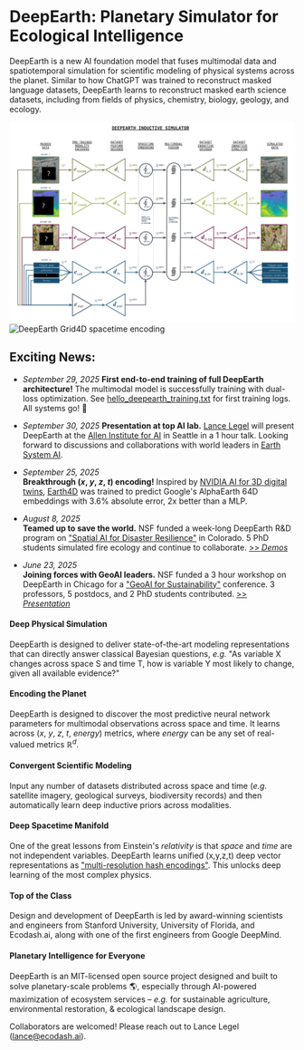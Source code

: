 # DeepEarth: Planetary Simulator for Ecological Intelligence 

DeepEarth is a new AI foundation model that fuses multimodal data and spatiotemporal simulation for scientific modeling of physical systems across the planet.  Similar to how ChatGPT was trained to reconstruct masked language datasets, DeepEarth learns to reconstruct masked earth science datasets, including from fields of physics, chemistry, biology, geology, and ecology.

![DeepEarth v.0.01 preview of architecture](https://github.com/legel/deepearth/blob/main/docs/deepearth_inductive_simulator.png)
![DeepEarth Grid4D spacetime encoding](https://github.com/legel/deepearth/blob/main/docs/deepearth_spacetime_encoder_grid4d.png) 

## Exciting News:
- _September 29, 2025_
  **First end-to-end training of full DeepEarth architecture!** The multimodal model is successfully training with dual-loss optimization. See [hello_deepearth_training.txt](hello_deepearth_training.txt) for first training logs. All systems go! 🚀

- _September 30, 2025_
  **Presentation at top AI lab.** [Lance Legel](https://www.linkedin.com/in/legel/) will present DeepEarth at the [Allen Institute for AI](https://allenai.org) in Seattle in a 1 hour talk.  Looking forward to discussions and collaborations with world leaders in [Earth System AI](https://allenai.org/earth-system).

- _September 25, 2025_  
  **Breakthrough (_x_, _y_, _z_, _t_) encoding!** Inspired by [NVIDIA AI for 3D digital twins](https://nvlabs.github.io/instant-ngp/), [Earth4D](https://github.com/legel/deepearth/tree/main/encoders/xyzt) was trained to predict Google's AlphaEarth 64D embeddings with 3.6% absolute error, 2x better than a MLP.

- _August 8, 2025_  
  **Teamed up to save the world.** NSF funded a week-long DeepEarth R&D program on ["Spatial AI for Disaster Resilience"](https://i-guide.io/summer-school/summer-school-2025/) in Colorado. 5 PhD students simulated fire ecology and continue to collaborate.  [>> _Demos_](https://github.com/legel/deepearth/blob/main/docs/DeepEarth🔥_NSF_I-GUIDE_Final_Presentation.pdf)

- _June 23, 2025_  
  **Joining forces with GeoAI leaders.** NSF funded a 3 hour workshop on DeepEarth in Chicago for a ["GeoAI for Sustainability"](https://i-guide.io/forum/forum-2025/workshops/) conference. 3 professors, 5 postdocs, and 2 PhD students contributed.  [>> _Presentation_](https://github.com/legel/deepearth/blob/main/docs/NSF_DeepEarth_Workshop.pdf)

#### Deep Physical Simulation  
DeepEarth is designed to deliver state-of-the-art modeling representations that can directly answer classical Bayesian questions, _e.g._ "As variable X changes across space S and time T, how is variable Y most likely to change, given all available evidence?"

#### Encoding the Planet
 DeepEarth is designed to discover the most predictive neural network parameters for multimodal observations across space and time.  It learns across (_x_, _y_, _z_, _t_, _energy_) metrics, where _energy_ can be any set of real-valued metrics ℝ<sup><em>d</em></sup>.  

#### Convergent Scientific Modeling 
Input any number of datasets distributed across space and time (_e.g._  satellite imagery, geological surveys, biodiversity records) and then automatically learn deep inductive priors across modalities.  

#### Deep Spacetime Manifold
One of the great lessons from Einstein's _relativity_ is that _space_ and _time_ are not independent variables.  DeepEarth learns unified (x,y,z,t) deep vector representations as ["multi-resolution hash encodings"](https://graphics.stanford.edu/courses/cs348n-22-winter/LectureSlides/FinalSlides/ING.pdf).  This unlocks deep learning of the most complex physics.

#### Top of the Class
Design and development of DeepEarth is led by award-winning scientists and engineers from Stanford University, University of Florida, and Ecodash.ai, along with one of the first engineers from Google DeepMind.  

#### Planetary Intelligence for Everyone
DeepEarth is an MIT-licensed open source project designed and built to solve planetary-scale problems 🌎, especially through AI-powered maximization of ecosystem services – _e.g._ for sustainable agriculture, environmental restoration, & ecological landscape design.

Collaborators are welcomed! Please reach out to Lance Legel (lance@ecodash.ai).
